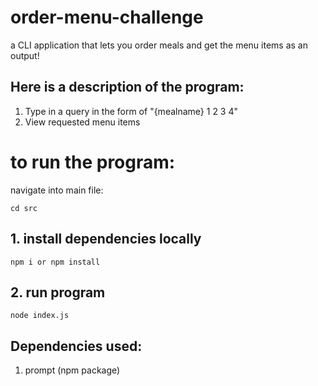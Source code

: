 # order-menu-challenge

a CLI application that lets you order meals and get the menu items as an output!

## Here is a description of the program:

1. Type in a query in the form of "{mealname} 1 2 3 4"
3. View requested menu items 




# to run the program:

navigate into main file:

```
cd src

```

## 1. install dependencies locally
```
npm i or npm install

```


## 2. run program
```
node index.js

```


## Dependencies used:

1. prompt (npm package) 
